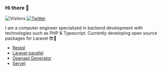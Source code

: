 ### Hi there 👋

![Visitors](https://visitor-badge.glitch.me/badge?page_id=gregorip02)
[![Twitter](https://img.shields.io/twitter/url/https/twitter.com/cloudposse.svg?style=social&label=Follow%20%40gregorip02)](https://twitter.com/gregorip02)

I am a computer engineer specialized in backend development with technologies such as PHP & Typescript. Currently developing open source packages for Laravel 😎🐞

- [Restql](https://github.com/gregorip02/restql)
- [Laravel parallel](https://github.com/stubleapp/laravel-parallel)
- [Openapi Generator](https://github.com/gregorip02/openapi-generator)
- [Servel](https://github.com/gregorip02/servel)
